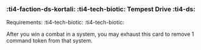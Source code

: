 ### :ti4-faction-ds-kortali: :ti4-tech-biotic: **Tempest Drive** :ti4-ds:

Requirements: :ti4-tech-biotic: :ti4-tech-biotic:

After you win a combat in a system, you may exhaust this card to remove 1 command token from that system.
